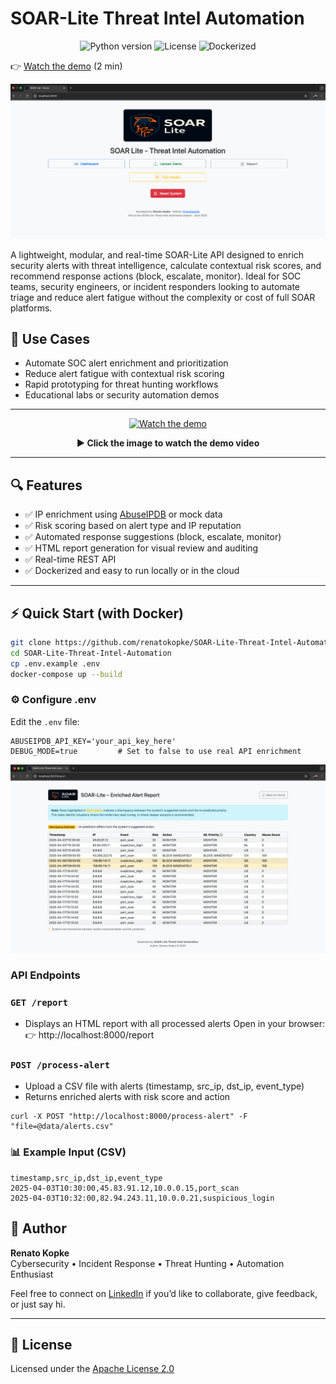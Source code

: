 # SOAR-Lite Threat Intel Automation
<p align="center">
  <img alt="Python version" src="https://img.shields.io/badge/python-3.11-blue">
  <img alt="License" src="https://img.shields.io/badge/license-Apache_2.0-green">
  <img alt="Dockerized" src="https://img.shields.io/badge/docker-ready-blue">
</p>

👉 [Watch the demo](https://www.youtube.com/watch?v=7DTvlmjtSO0) (2 min)

<p align="center">
  <img src="./assets/soar-lite-portal.png" alt="SOAR-Lite Banner" width="1024"/>
</p>

A lightweight, modular, and real-time SOAR-Lite API designed to enrich security alerts with threat intelligence, calculate contextual risk scores, and recommend response actions (block, escalate, monitor). Ideal for SOC teams, security engineers, or incident responders looking to automate triage and reduce alert fatigue without the complexity or cost of full SOAR platforms.

## 🎯 Use Cases

- Automate SOC alert enrichment and prioritization
- Reduce alert fatigue with contextual risk scoring
- Rapid prototyping for threat hunting workflows
- Educational labs or security automation demos

---

<p align="center">
  <a href="https://www.youtube.com/watch?v=7DTvlmjtSO0" target="_blank">
    <img src="https://img.youtube.com/vi/7DTvlmjtSO0/0.jpg" alt="Watch the demo" width="600" style="position: relative;">
  </a>
</p>

<p align="center">
  <strong>▶️ Click the image to watch the demo video</strong>
</p>

---
## 🔍 Features

- ✅ IP enrichment using [AbuseIPDB](https://www.abuseipdb.com) or mock data
- ✅ Risk scoring based on alert type and IP reputation
- ✅ Automated response suggestions (block, escalate, monitor)
- ✅ HTML report generation for visual review and auditing
- ✅ Real-time REST API
- ✅ Dockerized and easy to run locally or in the cloud
---

## ⚡ Quick Start (with Docker)

```bash
git clone https://github.com/renatokopke/SOAR-Lite-Threat-Intel-Automation.git
cd SOAR-Lite-Threat-Intel-Automation
cp .env.example .env
docker-compose up --build
```

### ⚙️ Configure .env

Edit the `.env` file:

```env
ABUSEIPDB_API_KEY='your_api_key_here'
DEBUG_MODE=true         # Set to false to use real API enrichment
```

![SOAR-Lite Home](./assets/soar-lite-report.png)

### API Endpoints

### `GET /report`
- Displays an HTML report with all processed alerts
Open in your browser:
👉 http://localhost:8000/report

### `POST /process-alert`
- Upload a CSV file with alerts (timestamp, src_ip, dst_ip, event_type)
- Returns enriched alerts with risk score and action
```
curl -X POST "http://localhost:8000/process-alert" -F "file=@data/alerts.csv"
```

### 📊 Example Input (CSV)
```
timestamp,src_ip,dst_ip,event_type
2025-04-03T10:30:00,45.83.91.12,10.0.0.15,port_scan
2025-04-03T10:32:00,82.94.243.11,10.0.0.21,suspicious_login
```

## 👤 Author

**Renato Kopke**  
Cybersecurity • Incident Response • Threat Hunting • Automation Enthusiast

Feel free to connect on [LinkedIn](https://linkedin.com/in/renatokopke) if you’d like to collaborate, give feedback, or just say hi.

---

## 📖 License

Licensed under the [Apache License 2.0](./LICENSE)
